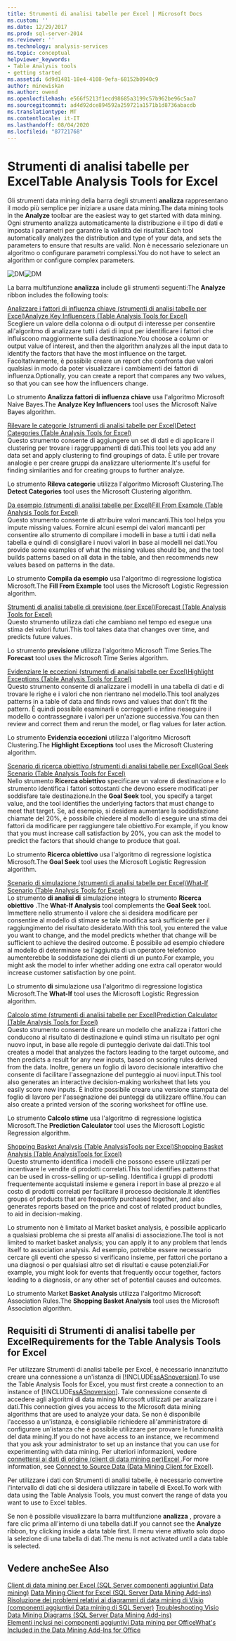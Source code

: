 ```yaml
---
title: Strumenti di analisi tabelle per Excel | Microsoft Docs
ms.custom: ''
ms.date: 12/29/2017
ms.prod: sql-server-2014
ms.reviewer: ''
ms.technology: analysis-services
ms.topic: conceptual
helpviewer_keywords:
- Table Analysis tools
- getting started
ms.assetid: 6d9d1481-18e4-4108-9efa-68152b0940c9
author: minewiskan
ms.author: owend
ms.openlocfilehash: e566f5213f1ecd98685a3199c57b962be96c5aa7
ms.sourcegitcommit: ad4d92dce894592a259721a1571b1d8736abacdb
ms.translationtype: MT
ms.contentlocale: it-IT
ms.lasthandoff: 08/04/2020
ms.locfileid: "87721768"
---
```

# <a name="table-analysis-tools-for-excel"></a><span data-ttu-id="3b9f4-102">Strumenti di analisi tabelle per Excel</span><span class="sxs-lookup"><span data-stu-id="3b9f4-102">Table Analysis Tools for Excel</span></span>
  <span data-ttu-id="3b9f4-103">Gli strumenti data mining della barra degli strumenti **analizza** rappresentano il modo più semplice per iniziare a usare data mining.</span><span class="sxs-lookup"><span data-stu-id="3b9f4-103">The data mining tools in the **Analyze** toolbar are the easiest way to get started with data mining.</span></span> <span data-ttu-id="3b9f4-104">Ogni strumento analizza automaticamente la distribuzione e il tipo di dati e imposta i parametri per garantire la validità dei risultati.</span><span class="sxs-lookup"><span data-stu-id="3b9f4-104">Each tool automatically analyzes the distribution and type of your data, and sets the parameters to ensure that results are valid.</span></span> <span data-ttu-id="3b9f4-105">Non è necessario selezionare un algoritmo o configurare parametri complessi.</span><span class="sxs-lookup"><span data-stu-id="3b9f4-105">You do not have to select an algorithm or configure complex parameters.</span></span>  
  
 <span data-ttu-id="3b9f4-106">![DM](media/dm-tabletoolsanalyze.gif "DM")</span><span class="sxs-lookup"><span data-stu-id="3b9f4-106">![DM](media/dm-tabletoolsanalyze.gif "DM")</span></span>  
  
 <span data-ttu-id="3b9f4-107">La barra multifunzione **analizza** include gli strumenti seguenti:</span><span class="sxs-lookup"><span data-stu-id="3b9f4-107">The **Analyze** ribbon includes the following tools:</span></span>  
  
 [<span data-ttu-id="3b9f4-108">Analizzare i fattori di influenza chiave &#40;strumenti di analisi tabelle per Excel&#41;</span><span class="sxs-lookup"><span data-stu-id="3b9f4-108">Analyze Key Influencers &#40;Table Analysis Tools for Excel&#41;</span></span>](analyze-key-influencers-table-analysis-tools-for-excel.md)  
 <span data-ttu-id="3b9f4-109">Scegliere un valore della colonna o di output di interesse per consentire all'algoritmo di analizzare tutti i dati di input per identificare i fattori che influiscono maggiormente sulla destinazione.</span><span class="sxs-lookup"><span data-stu-id="3b9f4-109">You choose a column or output value of interest, and then the algorithm analyzes all the input data to identify the factors that have the most influence on the target.</span></span> <span data-ttu-id="3b9f4-110">Facoltativamente, è possibile creare un report che confronta due valori qualsiasi in modo da poter visualizzare i cambiamenti dei fattori di influenza.</span><span class="sxs-lookup"><span data-stu-id="3b9f4-110">Optionally, you can create a report that compares any two values, so that you can see how the influencers change.</span></span>  
  
 <span data-ttu-id="3b9f4-111">Lo strumento **Analizza fattori di influenza chiave** usa l'algoritmo Microsoft Naive Bayes.</span><span class="sxs-lookup"><span data-stu-id="3b9f4-111">The **Analyze Key Influencers** tool uses the Microsoft Naïve Bayes algorithm.</span></span>  
  
 [<span data-ttu-id="3b9f4-112">Rilevare le categorie &#40;strumenti di analisi tabelle per Excel&#41;</span><span class="sxs-lookup"><span data-stu-id="3b9f4-112">Detect Categories &#40;Table Analysis Tools for Excel&#41;</span></span>](detect-categories-table-analysis-tools-for-excel.md)  
 <span data-ttu-id="3b9f4-113">Questo strumento consente di aggiungere un set di dati e di applicare il clustering per trovare i raggruppamenti di dati.</span><span class="sxs-lookup"><span data-stu-id="3b9f4-113">This tool lets you add any data set and apply clustering to find groupings of data.</span></span> <span data-ttu-id="3b9f4-114">È utile per trovare analogie e per creare gruppi da analizzare ulteriormente.</span><span class="sxs-lookup"><span data-stu-id="3b9f4-114">It's useful for finding similarities and for creating groups to further analyze.</span></span>  
  
 <span data-ttu-id="3b9f4-115">Lo strumento **Rileva categorie** utilizza l'algoritmo Microsoft Clustering.</span><span class="sxs-lookup"><span data-stu-id="3b9f4-115">The **Detect Categories** tool uses the Microsoft Clustering algorithm.</span></span>  
  
 [<span data-ttu-id="3b9f4-116">Da esempio &#40;strumenti di analisi tabelle per Excel&#41;</span><span class="sxs-lookup"><span data-stu-id="3b9f4-116">Fill From Example &#40;Table Analysis Tools for Excel&#41;</span></span>](fill-from-example-table-analysis-tools-for-excel.md)  
 <span data-ttu-id="3b9f4-117">Questo strumento consente di attribuire valori mancanti.</span><span class="sxs-lookup"><span data-stu-id="3b9f4-117">This tool helps you impute missing values.</span></span> <span data-ttu-id="3b9f4-118">Fornire alcuni esempi dei valori mancanti per consentire allo strumento di compilare i modelli in base a tutti i dati nella tabella e quindi di consigliare i nuovi valori in base ai modelli nei dati.</span><span class="sxs-lookup"><span data-stu-id="3b9f4-118">You provide some examples of what the missing values should be, and the tool builds patterns based on all data in the table, and then recommends new values based on patterns in the data.</span></span>  
  
 <span data-ttu-id="3b9f4-119">Lo strumento **Compila da esempio** usa l'algoritmo di regressione logistica Microsoft.</span><span class="sxs-lookup"><span data-stu-id="3b9f4-119">The **Fill From Example** tool uses the Microsoft Logistic Regression algorithm.</span></span>  
  
 [<span data-ttu-id="3b9f4-120">Strumenti di analisi tabelle di previsione &#40;per Excel&#41;</span><span class="sxs-lookup"><span data-stu-id="3b9f4-120">Forecast &#40;Table Analysis Tools for Excel&#41;</span></span>](forecast-table-analysis-tools-for-excel.md)  
 <span data-ttu-id="3b9f4-121">Questo strumento utilizza dati che cambiano nel tempo ed esegue una stima dei valori futuri.</span><span class="sxs-lookup"><span data-stu-id="3b9f4-121">This tool takes data that changes over time, and predicts future values.</span></span>  
  
 <span data-ttu-id="3b9f4-122">Lo strumento **previsione** utilizza l'algoritmo Microsoft Time Series.</span><span class="sxs-lookup"><span data-stu-id="3b9f4-122">The **Forecast** tool uses the Microsoft Time Series algorithm.</span></span>  
  
 [<span data-ttu-id="3b9f4-123">Evidenziare le eccezioni &#40;strumenti di analisi tabelle per Excel&#41;</span><span class="sxs-lookup"><span data-stu-id="3b9f4-123">Highlight Exceptions &#40;Table Analysis Tools for Excel&#41;</span></span>](highlight-exceptions-table-analysis-tools-for-excel.md)  
 <span data-ttu-id="3b9f4-124">Questo strumento consente di analizzare i modelli in una tabella di dati e di trovare le righe e i valori che non rientrano nel modello.</span><span class="sxs-lookup"><span data-stu-id="3b9f4-124">This tool analyzes patterns in a table of data and finds rows and values that don't fit the pattern.</span></span> <span data-ttu-id="3b9f4-125">È quindi possibile esaminarli e correggerli e infine rieseguire il modello o contrassegnare i valori per un'azione successiva.</span><span class="sxs-lookup"><span data-stu-id="3b9f4-125">You can then review and correct them and rerun the model, or flag values for later action.</span></span>  
  
 <span data-ttu-id="3b9f4-126">Lo strumento **Evidenzia eccezioni** utilizza l'algoritmo Microsoft Clustering.</span><span class="sxs-lookup"><span data-stu-id="3b9f4-126">The **Highlight Exceptions** tool uses the Microsoft Clustering algorithm.</span></span>  
  
 [<span data-ttu-id="3b9f4-127">Scenario di ricerca obiettivo &#40;strumenti di analisi tabelle per Excel&#41;</span><span class="sxs-lookup"><span data-stu-id="3b9f4-127">Goal Seek Scenario &#40;Table Analysis Tools for Excel&#41;</span></span>](goal-seek-scenario-table-analysis-tools-for-excel.md)  
 <span data-ttu-id="3b9f4-128">Nello strumento **Ricerca obiettivo** specificare un valore di destinazione e lo strumento identifica i fattori sottostanti che devono essere modificati per soddisfare tale destinazione.</span><span class="sxs-lookup"><span data-stu-id="3b9f4-128">In the **Goal Seek** tool, you specify a target value, and the tool identifies the underlying factors that must change to meet that target.</span></span> <span data-ttu-id="3b9f4-129">Se, ad esempio, si desidera aumentare la soddisfazione chiamate del 20%, è possibile chiedere al modello di eseguire una stima dei fattori da modificare per raggiungere tale obiettivo.</span><span class="sxs-lookup"><span data-stu-id="3b9f4-129">For example, if you know that you must increase call satisfaction by 20%, you can ask the model to predict the factors that should change to produce that goal.</span></span>  
  
 <span data-ttu-id="3b9f4-130">Lo strumento **Ricerca obiettivo** usa l'algoritmo di regressione logistica Microsoft.</span><span class="sxs-lookup"><span data-stu-id="3b9f4-130">The **Goal Seek** tool uses the Microsoft Logistic Regression algorithm.</span></span>  
  
 [<span data-ttu-id="3b9f4-131">Scenario di simulazione &#40;strumenti di analisi tabelle per Excel&#41;</span><span class="sxs-lookup"><span data-stu-id="3b9f4-131">What-If Scenario &#40;Table Analysis Tools for Excel&#41;</span></span>](what-if-scenario-table-analysis-tools-for-excel.md)  
 <span data-ttu-id="3b9f4-132">Lo strumento **di analisi di** simulazione integra lo strumento **Ricerca obiettivo** .</span><span class="sxs-lookup"><span data-stu-id="3b9f4-132">The **What-If Analysis** tool complements the **Goal Seek** tool.</span></span> <span data-ttu-id="3b9f4-133">Immettere nello strumento il valore che si desidera modificare per consentire al modello di stimare se tale modifica sarà sufficiente per il raggiungimento del risultato desiderato.</span><span class="sxs-lookup"><span data-stu-id="3b9f4-133">With this tool, you entered the value you want to change, and the model predicts whether that change will be sufficient to achieve the desired outcome.</span></span> <span data-ttu-id="3b9f4-134">È possibile ad esempio chiedere al modello di determinare se l'aggiunta di un operatore telefonico aumenterebbe la soddisfazione dei clienti di un punto.</span><span class="sxs-lookup"><span data-stu-id="3b9f4-134">For example, you might ask the model to infer whether adding one extra call operator would increase customer satisfaction by one point.</span></span>  
  
 <span data-ttu-id="3b9f4-135">Lo strumento **di** simulazione usa l'algoritmo di regressione logistica Microsoft.</span><span class="sxs-lookup"><span data-stu-id="3b9f4-135">The **What-If** tool uses the Microsoft Logistic Regression algorithm.</span></span>  
  
 [<span data-ttu-id="3b9f4-136">Calcolo stime &#40;strumenti di analisi tabelle per Excel&#41;</span><span class="sxs-lookup"><span data-stu-id="3b9f4-136">Prediction Calculator &#40;Table Analysis Tools for Excel&#41;</span></span>](prediction-calculator-table-analysis-tools-for-excel.md)  
 <span data-ttu-id="3b9f4-137">Questo strumento consente di creare un modello che analizza i fattori che conducono al risultato di destinazione e quindi stima un risultato per ogni nuovo input, in base alle regole di punteggio derivate dai dati.</span><span class="sxs-lookup"><span data-stu-id="3b9f4-137">This tool creates a model that analyzes the factors leading to the target outcome, and then predicts a result for any new inputs, based on scoring rules derived from the data.</span></span> <span data-ttu-id="3b9f4-138">Inoltre, genera un foglio di lavoro decisionale interattivo che consente di facilitare l'assegnazione del punteggio ai nuovi input.</span><span class="sxs-lookup"><span data-stu-id="3b9f4-138">This tool also generates an interactive decision-making worksheet that lets you easily score new inputs.</span></span> <span data-ttu-id="3b9f4-139">È inoltre possibile creare una versione stampata del foglio di lavoro per l'assegnazione dei punteggi da utilizzare offline.</span><span class="sxs-lookup"><span data-stu-id="3b9f4-139">You can also create a printed version of the scoring worksheet for offline use.</span></span>  
  
 <span data-ttu-id="3b9f4-140">Lo strumento **Calcolo stime** usa l'algoritmo di regressione logistica Microsoft.</span><span class="sxs-lookup"><span data-stu-id="3b9f4-140">The **Prediction Calculator** tool uses the Microsoft Logistic Regression algorithm.</span></span>  
  
 [<span data-ttu-id="3b9f4-141">Shopping Basket Analysis &#40;Table AnalysisTools per Excel&#41;</span><span class="sxs-lookup"><span data-stu-id="3b9f4-141">Shopping Basket Analysis &#40;Table AnalysisTools for Excel&#41;</span></span>](shopping-basket-analysis-table-analysistools-for-excel.md)  
 <span data-ttu-id="3b9f4-142">Questo strumento identifica i modelli che possono essere utilizzati per incentivare le vendite di prodotti correlati.</span><span class="sxs-lookup"><span data-stu-id="3b9f4-142">This tool identifies patterns that can be used in cross-selling or up-selling.</span></span> <span data-ttu-id="3b9f4-143">Identifica i gruppi di prodotti frequentemente acquistati insieme e genera i report in base al prezzo e al costo di prodotti correlati per facilitare il processo decisionale.</span><span class="sxs-lookup"><span data-stu-id="3b9f4-143">It identifies groups of products that are frequently purchased together, and also generates reports based on the price and cost of related product bundles, to aid in decision-making.</span></span>  
  
 <span data-ttu-id="3b9f4-144">Lo strumento non è limitato al Market basket analysis, è possibile applicarlo a qualsiasi problema che si presta all'analisi di associazione.</span><span class="sxs-lookup"><span data-stu-id="3b9f4-144">The tool is not limited to market basket analysis; you can apply it to any problem that lends itself to association analysis.</span></span> <span data-ttu-id="3b9f4-145">Ad esempio, potrebbe essere necessario cercare gli eventi che spesso si verificano insieme, per fattori che portano a una diagnosi o per qualsiasi altro set di risultati e cause potenziali.</span><span class="sxs-lookup"><span data-stu-id="3b9f4-145">For example, you might look for events that frequently occur together, factors leading to a diagnosis, or any other set of potential causes and outcomes.</span></span>  
  
 <span data-ttu-id="3b9f4-146">Lo strumento Market **Basket Analysis** utilizza l'algoritmo Microsoft Association Rules.</span><span class="sxs-lookup"><span data-stu-id="3b9f4-146">The **Shopping Basket Analysis** tool uses the Microsoft Association algorithm.</span></span>  
  
## <a name="requirements-for-the-table-analysis-tools-for-excel"></a><span data-ttu-id="3b9f4-147">Requisiti di Strumenti di analisi tabelle per Excel</span><span class="sxs-lookup"><span data-stu-id="3b9f4-147">Requirements for the Table Analysis Tools for Excel</span></span>  
 <span data-ttu-id="3b9f4-148">Per utilizzare Strumenti di analisi tabelle per Excel, è necessario innanzitutto creare una connessione a un'istanza di [!INCLUDE[ssASnoversion](../includes/ssasnoversion-md.md)].</span><span class="sxs-lookup"><span data-stu-id="3b9f4-148">To use the Table Analysis Tools for Excel, you must first create a connection to an instance of [!INCLUDE[ssASnoversion](../includes/ssasnoversion-md.md)].</span></span> <span data-ttu-id="3b9f4-149">Tale connessione consente di accedere agli algoritmi di data mining Microsoft utilizzati per analizzare i dati.</span><span class="sxs-lookup"><span data-stu-id="3b9f4-149">This connection gives you access to the Microsoft data mining algorithms that are used to analyze your data.</span></span> <span data-ttu-id="3b9f4-150">Se non è disponibile l'accesso a un'istanza, è consigliabile richiedere all'amministratore di configurare un'istanza che è possibile utilizzare per provare le funzionalità del data mining.</span><span class="sxs-lookup"><span data-stu-id="3b9f4-150">If you do not have access to an instance, we recommend that you ask your administrator to set up an instance that you can use for experimenting with data mining.</span></span> <span data-ttu-id="3b9f4-151">Per ulteriori informazioni, vedere [connettersi ai dati di origine &#40;client di data mining per&#41;Excel ](connect-to-source-data-data-mining-client-for-excel.md).</span><span class="sxs-lookup"><span data-stu-id="3b9f4-151">For more information, see [Connect to Source Data &#40;Data Mining Client for Excel&#41;](connect-to-source-data-data-mining-client-for-excel.md).</span></span>  
  
 <span data-ttu-id="3b9f4-152">Per utilizzare i dati con Strumenti di analisi tabelle, è necessario convertire l'intervallo di dati che si desidera utilizzare in tabelle di Excel.</span><span class="sxs-lookup"><span data-stu-id="3b9f4-152">To work with data using the Table Analysis Tools, you must convert the range of data you want to use to Excel tables.</span></span>  
  
 <span data-ttu-id="3b9f4-153">Se non è possibile visualizzare la barra multifunzione **analizza** , provare a fare clic prima all'interno di una tabella dati.</span><span class="sxs-lookup"><span data-stu-id="3b9f4-153">If you cannot see the **Analyze** ribbon, try clicking inside a data table first.</span></span> <span data-ttu-id="3b9f4-154">Il menu viene attivato solo dopo la selezione di una tabella di dati.</span><span class="sxs-lookup"><span data-stu-id="3b9f4-154">The menu is not activated until a data table is selected.</span></span>  
  
## <a name="see-also"></a><span data-ttu-id="3b9f4-155">Vedere anche</span><span class="sxs-lookup"><span data-stu-id="3b9f4-155">See Also</span></span>  
 <span data-ttu-id="3b9f4-156">[Client di data mining per Excel &#40;SQL Server componenti aggiuntivi Data mining&#41;](data-mining-client-for-excel-sql-server-data-mining-add-ins.md) </span><span class="sxs-lookup"><span data-stu-id="3b9f4-156">[Data Mining Client for Excel &#40;SQL Server Data Mining Add-ins&#41;](data-mining-client-for-excel-sql-server-data-mining-add-ins.md) </span></span>  
 <span data-ttu-id="3b9f4-157">[Risoluzione dei problemi relativi ai diagrammi di data mining di Visio &#40;componenti aggiuntivi Data mining di SQL Server&#41;](troubleshooting-visio-data-mining-diagrams-sql-server-data-mining-add-ins.md) </span><span class="sxs-lookup"><span data-stu-id="3b9f4-157">[Troubleshooting Visio Data Mining Diagrams &#40;SQL Server Data Mining Add-ins&#41;](troubleshooting-visio-data-mining-diagrams-sql-server-data-mining-add-ins.md) </span></span>  
 [<span data-ttu-id="3b9f4-158">Elementi inclusi nei componenti aggiuntivi Data mining per Office</span><span class="sxs-lookup"><span data-stu-id="3b9f4-158">What's Included in the Data Mining Add-Ins for Office</span></span>](what-s-included-in-the-data-mining-add-ins-for-office.md)  
  
  
